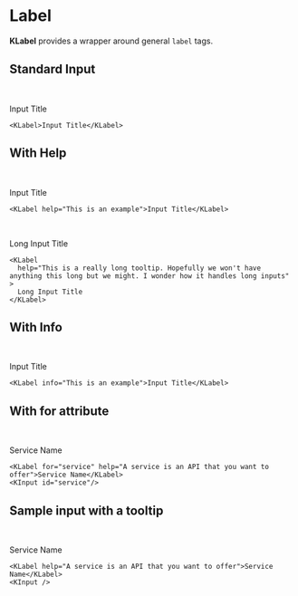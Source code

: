 # Label

**KLabel** provides a wrapper around general `label` tags.

## Standard Input

<br />

<KLabel>Input Title</KLabel>

```vue
<KLabel>Input Title</KLabel>
```

## With Help

<br />

<KLabel help="This is an example">Input Title</KLabel>

```vue
<KLabel help="This is an example">Input Title</KLabel>
```

<br />

<KLabel help="This is a really long tooltip. Hopefully we won't have anything this long but we might. I wonder how it handles long inputs">Long Input Title</KLabel>

```vue
<KLabel
  help="This is a really long tooltip. Hopefully we won't have anything this long but we might. I wonder how it handles long inputs"
>
  Long Input Title
</KLabel>
```

## With Info

<br />

<KLabel info="This is an example">Input Title</KLabel>

```vue
<KLabel info="This is an example">Input Title</KLabel>
```

## With for attribute

<br />

<KLabel for="service">Service Name</KLabel>
<KInput id="service"/>

```vue
<KLabel for="service" help="A service is an API that you want to offer">Service Name</KLabel>
<KInput id="service"/>
```

## Sample input with a tooltip

<br />

<KLabel help="A service is an API that you want to offer">Service Name</KLabel>
<KInput />

```vue
<KLabel help="A service is an API that you want to offer">Service Name</KLabel>
<KInput />
```
